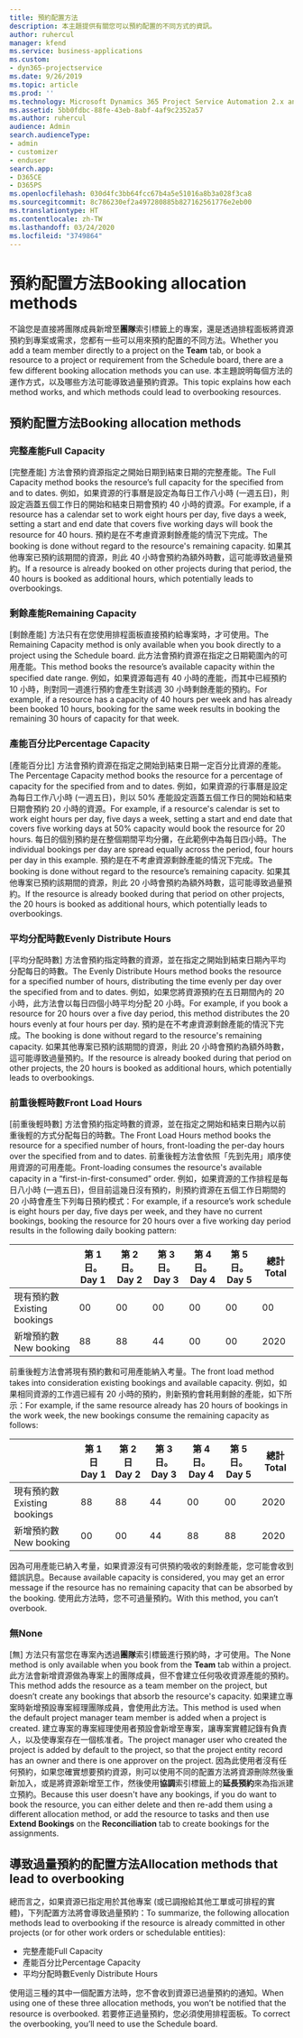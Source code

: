 ```yaml
---
title: 預約配置方法
description: 本主題提供有關您可以預約配置的不同方式的資訊。
author: ruhercul
manager: kfend
ms.service: business-applications
ms.custom:
- dyn365-projectservice
ms.date: 9/26/2019
ms.topic: article
ms.prod: ''
ms.technology: Microsoft Dynamics 365 Project Service Automation 2.x and 3.x
ms.assetid: 5bb0fdbc-88fe-43eb-8abf-4af9c2352a57
ms.author: ruhercul
audience: Admin
search.audienceType:
- admin
- customizer
- enduser
search.app:
- D365CE
- D365PS
ms.openlocfilehash: 030d4fc3bb64fcc67b4a5e51016a8b3a028f3ca8
ms.sourcegitcommit: 8c786230ef2a497280885b827162561776e2eb00
ms.translationtype: HT
ms.contentlocale: zh-TW
ms.lasthandoff: 03/24/2020
ms.locfileid: "3749864"
---
```

# <a name="booking-allocation-methods"></a><span data-ttu-id="fc358-103">預約配置方法</span><span class="sxs-lookup"><span data-stu-id="fc358-103">Booking allocation methods</span></span>

<span data-ttu-id="fc358-104">不論您是直接將團隊成員新增至**團隊**索引標籤上的專案，還是透過排程面板將資源預約到專案或需求，您都有一些可以用來預約配置的不同方法。</span><span class="sxs-lookup"><span data-stu-id="fc358-104">Whether you add a team member directly to a project on the **Team** tab, or book a resource to a project or requirement from the Schedule board, there are a few different booking allocation methods you can use.</span></span> <span data-ttu-id="fc358-105">本主題說明每個方法的運作方式，以及哪些方法可能導致過量預約資源。</span><span class="sxs-lookup"><span data-stu-id="fc358-105">This topic explains how each method works, and which methods could lead to overbooking resources.</span></span>

## <a name="booking-allocation-methods"></a><span data-ttu-id="fc358-106">預約配置方法</span><span class="sxs-lookup"><span data-stu-id="fc358-106">Booking allocation methods</span></span>

### <a name="full-capacity"></a><span data-ttu-id="fc358-107">完整產能</span><span class="sxs-lookup"><span data-stu-id="fc358-107">Full Capacity</span></span> 
<span data-ttu-id="fc358-108">[完整產能] 方法會預約資源指定之開始日期到結束日期的完整產能。</span><span class="sxs-lookup"><span data-stu-id="fc358-108">The Full Capacity method books the resource’s full capacity for the specified from and to dates.</span></span> <span data-ttu-id="fc358-109">例如，如果資源的行事曆是設定為每日工作八小時 (一週五日)，則設定涵蓋五個工作日的開始和結束日期會預約 40 小時的資源。</span><span class="sxs-lookup"><span data-stu-id="fc358-109">For example, if a resource has a calendar set to work eight hours per day, five days a week, setting a start and end date that covers five working days will book the resource for 40 hours.</span></span> <span data-ttu-id="fc358-110">預約是在不考慮資源剩餘產能的情況下完成。</span><span class="sxs-lookup"><span data-stu-id="fc358-110">The booking is done without regard to the resource's remaining capacity.</span></span> <span data-ttu-id="fc358-111">如果其他專案已預約該期間的資源，則此 40 小時會預約為額外時數，這可能導致過量預約。</span><span class="sxs-lookup"><span data-stu-id="fc358-111">If a resource is already booked on other projects during that period, the 40 hours is booked as additional hours, which potentially leads to overbookings.</span></span>

### <a name="remaining-capacity"></a><span data-ttu-id="fc358-112">剩餘產能</span><span class="sxs-lookup"><span data-stu-id="fc358-112">Remaining Capacity</span></span>
<span data-ttu-id="fc358-113">[剩餘產能] 方法只有在您使用排程面板直接預約給專案時，才可使用。</span><span class="sxs-lookup"><span data-stu-id="fc358-113">The Remaining Capacity method is only available when you book directly to a project using the Schedule board.</span></span> <span data-ttu-id="fc358-114">此方法會預約資源在指定之日期範圍內的可用產能。</span><span class="sxs-lookup"><span data-stu-id="fc358-114">This method books the resource’s available capacity within the specified date range.</span></span> <span data-ttu-id="fc358-115">例如，如果資源每週有 40 小時的產能，而其中已經預約 10 小時，則對同一週進行預約會產生對該週 30 小時剩餘產能的預約。</span><span class="sxs-lookup"><span data-stu-id="fc358-115">For example, if a resource has a capacity of 40 hours per week and has already been booked 10 hours, booking for the same week results in booking the remaining 30 hours of capacity for that week.</span></span>

### <a name="percentage-capacity"></a><span data-ttu-id="fc358-116">產能百分比</span><span class="sxs-lookup"><span data-stu-id="fc358-116">Percentage Capacity</span></span>
<span data-ttu-id="fc358-117">[產能百分比] 方法會預約資源在指定之開始到結束日期一定百分比資源的產能。</span><span class="sxs-lookup"><span data-stu-id="fc358-117">The Percentage Capacity method books the resource for a percentage of capacity for the specified from and to dates.</span></span> <span data-ttu-id="fc358-118">例如，如果資源的行事曆是設定為每日工作八小時 (一週五日)，則以 50% 產能設定涵蓋五個工作日的開始和結束日期會預約 20 小時的資源。</span><span class="sxs-lookup"><span data-stu-id="fc358-118">For example, if a resource's calendar is set to work eight hours per day, five days a week, setting a start and end date that covers five working days at 50% capacity would book the resource for 20 hours.</span></span> <span data-ttu-id="fc358-119">每日的個別預約是在整個期間平均分攤，在此範例中為每日四小時。</span><span class="sxs-lookup"><span data-stu-id="fc358-119">The individual bookings per day are spread equally across the period, four hours per day in this example.</span></span> <span data-ttu-id="fc358-120">預約是在不考慮資源剩餘產能的情況下完成。</span><span class="sxs-lookup"><span data-stu-id="fc358-120">The booking is done without regard to the resource’s remaining capacity.</span></span> <span data-ttu-id="fc358-121">如果其他專案已預約該期間的資源，則此 20 小時會預約為額外時數，這可能導致過量預約。</span><span class="sxs-lookup"><span data-stu-id="fc358-121">If the resource is already booked during that period on other projects, the 20 hours is booked as additional hours, which potentially leads to overbookings.</span></span>

### <a name="evenly-distribute-hours"></a><span data-ttu-id="fc358-122">平均分配時數</span><span class="sxs-lookup"><span data-stu-id="fc358-122">Evenly Distribute Hours</span></span>
<span data-ttu-id="fc358-123">[平均分配時數] 方法會預約指定時數的資源，並在指定之開始到結束日期內平均分配每日的時數。</span><span class="sxs-lookup"><span data-stu-id="fc358-123">The Evenly Distribute Hours method books the resource for a specified number of hours, distributing the time evenly per day over the specified from and to dates.</span></span> <span data-ttu-id="fc358-124">例如，如果您將資源預約在五日期間內的 20 小時，此方法會以每日四個小時平均分配 20 小時。</span><span class="sxs-lookup"><span data-stu-id="fc358-124">For example, if you book a resource for 20 hours over a five day period, this method distributes the 20 hours evenly at four hours per day.</span></span> <span data-ttu-id="fc358-125">預約是在不考慮資源剩餘產能的情況下完成。</span><span class="sxs-lookup"><span data-stu-id="fc358-125">The booking is done without regard to the resource's remaining capacity.</span></span> <span data-ttu-id="fc358-126">如果其他專案已預約該期間的資源，則此 20 小時會預約為額外時數，這可能導致過量預約。</span><span class="sxs-lookup"><span data-stu-id="fc358-126">If the resource is already booked during that period on other projects, the 20 hours is booked as additional hours, which potentially leads to overbookings.</span></span>

### <a name="front-load-hours"></a><span data-ttu-id="fc358-127">前重後輕時數</span><span class="sxs-lookup"><span data-stu-id="fc358-127">Front Load Hours</span></span>
<span data-ttu-id="fc358-128">[前重後輕時數] 方法會預約指定時數的資源，並在指定之開始和結束日期內以前重後輕的方式分配每日的時數。</span><span class="sxs-lookup"><span data-stu-id="fc358-128">The Front Load Hours method books the resource for a specified number of hours, front-loading the per-day hours over the specified from and to dates.</span></span> <span data-ttu-id="fc358-129">前重後輕方法會依照「先到先用」順序使用資源的可用產能。</span><span class="sxs-lookup"><span data-stu-id="fc358-129">Front-loading consumes the resource's available capacity in a “first-in-first-consumed” order.</span></span> <span data-ttu-id="fc358-130">例如，如果資源的工作排程是每日八小時 (一週五日)，但目前這幾日沒有預約，則預約資源在五個工作日期間的 20 小時會產生下列每日預約模式：</span><span class="sxs-lookup"><span data-stu-id="fc358-130">For example, if a resource’s work schedule is eight hours per day, five days per week, and they have no current bookings, booking the resource for 20 hours over a five working day period results in the following daily booking pattern:</span></span> 

|                           |    <span data-ttu-id="fc358-131">第 1 日。</span><span class="sxs-lookup"><span data-stu-id="fc358-131">Day 1</span></span>    |    <span data-ttu-id="fc358-132">第 2 日。</span><span class="sxs-lookup"><span data-stu-id="fc358-132">Day 2</span></span>    |    <span data-ttu-id="fc358-133">第 3 日。</span><span class="sxs-lookup"><span data-stu-id="fc358-133">Day 3</span></span>    |    <span data-ttu-id="fc358-134">第 4 日。</span><span class="sxs-lookup"><span data-stu-id="fc358-134">Day 4</span></span>    |    <span data-ttu-id="fc358-135">第 5 日。</span><span class="sxs-lookup"><span data-stu-id="fc358-135">Day 5</span></span>    |    <span data-ttu-id="fc358-136">總計</span><span class="sxs-lookup"><span data-stu-id="fc358-136">Total</span></span>    |
|---------------------------|-------------|-------------|-------------|-------------|-------------|-------------|
|    <span data-ttu-id="fc358-137">現有預約數</span><span class="sxs-lookup"><span data-stu-id="fc358-137">Existing   bookings</span></span>    |    <span data-ttu-id="fc358-138">0</span><span class="sxs-lookup"><span data-stu-id="fc358-138">0</span></span>        |    <span data-ttu-id="fc358-139">0</span><span class="sxs-lookup"><span data-stu-id="fc358-139">0</span></span>        |    <span data-ttu-id="fc358-140">0</span><span class="sxs-lookup"><span data-stu-id="fc358-140">0</span></span>        |    <span data-ttu-id="fc358-141">0</span><span class="sxs-lookup"><span data-stu-id="fc358-141">0</span></span>        |    <span data-ttu-id="fc358-142">0</span><span class="sxs-lookup"><span data-stu-id="fc358-142">0</span></span>        |    <span data-ttu-id="fc358-143">0</span><span class="sxs-lookup"><span data-stu-id="fc358-143">0</span></span>        |
|    <span data-ttu-id="fc358-144">新增預約數</span><span class="sxs-lookup"><span data-stu-id="fc358-144">New   booking</span></span>          |    <span data-ttu-id="fc358-145">8</span><span class="sxs-lookup"><span data-stu-id="fc358-145">8</span></span>        |    <span data-ttu-id="fc358-146">8</span><span class="sxs-lookup"><span data-stu-id="fc358-146">8</span></span>        |    <span data-ttu-id="fc358-147">4</span><span class="sxs-lookup"><span data-stu-id="fc358-147">4</span></span>        |    <span data-ttu-id="fc358-148">0</span><span class="sxs-lookup"><span data-stu-id="fc358-148">0</span></span>        |    <span data-ttu-id="fc358-149">0</span><span class="sxs-lookup"><span data-stu-id="fc358-149">0</span></span>        |    <span data-ttu-id="fc358-150">20</span><span class="sxs-lookup"><span data-stu-id="fc358-150">20</span></span>       |

<span data-ttu-id="fc358-151">前重後輕方法會將現有預約數和可用產能納入考量。</span><span class="sxs-lookup"><span data-stu-id="fc358-151">The front load method takes into consideration existing bookings and available capacity.</span></span> <span data-ttu-id="fc358-152">例如，如果相同資源的工作週已經有 20 小時的預約，則新預約會耗用剩餘的產能，如下所示：</span><span class="sxs-lookup"><span data-stu-id="fc358-152">For example, if the same resource already has 20 hours of bookings in the work week, the new bookings consume the remaining capacity as follows:</span></span>

|                     | <span data-ttu-id="fc358-153">第 1 日</span><span class="sxs-lookup"><span data-stu-id="fc358-153">Day 1</span></span> | <span data-ttu-id="fc358-154">第 2 日</span><span class="sxs-lookup"><span data-stu-id="fc358-154">Day 2</span></span> | <span data-ttu-id="fc358-155">第 3 日。</span><span class="sxs-lookup"><span data-stu-id="fc358-155">Day 3</span></span> | <span data-ttu-id="fc358-156">第 4 日。</span><span class="sxs-lookup"><span data-stu-id="fc358-156">Day 4</span></span> | <span data-ttu-id="fc358-157">第 5 日。</span><span class="sxs-lookup"><span data-stu-id="fc358-157">Day 5</span></span> | <span data-ttu-id="fc358-158">總計</span><span class="sxs-lookup"><span data-stu-id="fc358-158">Total</span></span> |
|---------------------|-------|-------|-------|-------|-------|-------|
| <span data-ttu-id="fc358-159">現有預約數</span><span class="sxs-lookup"><span data-stu-id="fc358-159">Existing   bookings</span></span> | <span data-ttu-id="fc358-160">8</span><span class="sxs-lookup"><span data-stu-id="fc358-160">8</span></span>     | <span data-ttu-id="fc358-161">8</span><span class="sxs-lookup"><span data-stu-id="fc358-161">8</span></span>     | <span data-ttu-id="fc358-162">4</span><span class="sxs-lookup"><span data-stu-id="fc358-162">4</span></span>     | <span data-ttu-id="fc358-163">0</span><span class="sxs-lookup"><span data-stu-id="fc358-163">0</span></span>     | <span data-ttu-id="fc358-164">0</span><span class="sxs-lookup"><span data-stu-id="fc358-164">0</span></span>     | <span data-ttu-id="fc358-165">20</span><span class="sxs-lookup"><span data-stu-id="fc358-165">20</span></span>    |
| <span data-ttu-id="fc358-166">新增預約數</span><span class="sxs-lookup"><span data-stu-id="fc358-166">New   booking</span></span>       | <span data-ttu-id="fc358-167">0</span><span class="sxs-lookup"><span data-stu-id="fc358-167">0</span></span>     | <span data-ttu-id="fc358-168">0</span><span class="sxs-lookup"><span data-stu-id="fc358-168">0</span></span>     | <span data-ttu-id="fc358-169">4</span><span class="sxs-lookup"><span data-stu-id="fc358-169">4</span></span>     | <span data-ttu-id="fc358-170">8</span><span class="sxs-lookup"><span data-stu-id="fc358-170">8</span></span>     | <span data-ttu-id="fc358-171">8</span><span class="sxs-lookup"><span data-stu-id="fc358-171">8</span></span>     | <span data-ttu-id="fc358-172">20</span><span class="sxs-lookup"><span data-stu-id="fc358-172">20</span></span>    |

<span data-ttu-id="fc358-173">因為可用產能已納入考量，如果資源沒有可供預約吸收的剩餘產能，您可能會收到錯誤訊息。</span><span class="sxs-lookup"><span data-stu-id="fc358-173">Because available capacity is considered, you may get an error message if the resource has no remaining capacity that can be absorbed by the booking.</span></span> <span data-ttu-id="fc358-174">使用此方法時，您不可過量預約。</span><span class="sxs-lookup"><span data-stu-id="fc358-174">With this method, you can’t overbook.</span></span>

### <a name="none"></a><span data-ttu-id="fc358-175">無</span><span class="sxs-lookup"><span data-stu-id="fc358-175">None</span></span>
<span data-ttu-id="fc358-176">[無] 方法只有當您在專案內透過**團隊**索引標籤進行預約時，才可使用。</span><span class="sxs-lookup"><span data-stu-id="fc358-176">The None method is only available when you book from the **Team** tab within a project.</span></span> <span data-ttu-id="fc358-177">此方法會新增資源做為專案上的團隊成員，但不會建立任何吸收資源產能的預約。</span><span class="sxs-lookup"><span data-stu-id="fc358-177">This method adds the resource as a team member on the project, but doesn’t create any bookings that absorb the resource's capacity.</span></span> <span data-ttu-id="fc358-178">如果建立專案時新增預設專案經理團隊成員，會使用此方法。</span><span class="sxs-lookup"><span data-stu-id="fc358-178">This method is used when the default project manager team member is added when a project is created.</span></span> <span data-ttu-id="fc358-179">建立專案的專案經理使用者預設會新增至專案，讓專案實體記錄有負責人，以及使專案存在一個核准者。</span><span class="sxs-lookup"><span data-stu-id="fc358-179">The project manager user who created the project is added by default to the project, so that the project entity record has an owner and there is one approver on the project.</span></span> <span data-ttu-id="fc358-180">因為此使用者沒有任何預約，如果您確實想要預約資源，則可以使用不同的配置方法將資源刪除然後重新加入，或是將資源新增至工作，然後使用**協調**索引標籤上的**延長預約**來為指派建立預約。</span><span class="sxs-lookup"><span data-stu-id="fc358-180">Because this user doesn't have any bookings, if you do want to book the resource, you can either delete and then re-add them using a different allocation method, or add the resource to tasks and then use **Extend Bookings** on the **Reconciliation** tab to create bookings for the assignments.</span></span>

## <a name="allocation-methods-that-lead-to-overbooking"></a><span data-ttu-id="fc358-181">導致過量預約的配置方法</span><span class="sxs-lookup"><span data-stu-id="fc358-181">Allocation methods that lead to overbooking</span></span>
<span data-ttu-id="fc358-182">總而言之，如果資源已指定用於其他專案 (或已調撥給其他工單或可排程的實體)，下列配置方法將會導致過量預約：</span><span class="sxs-lookup"><span data-stu-id="fc358-182">To summarize, the following allocation methods lead to overbooking if the resource is already committed in other projects (or for other work orders or schedulable entities):</span></span>

- <span data-ttu-id="fc358-183">完整產能</span><span class="sxs-lookup"><span data-stu-id="fc358-183">Full Capacity</span></span>
- <span data-ttu-id="fc358-184">產能百分比</span><span class="sxs-lookup"><span data-stu-id="fc358-184">Percentage Capacity</span></span>
- <span data-ttu-id="fc358-185">平均分配時數</span><span class="sxs-lookup"><span data-stu-id="fc358-185">Evenly Distribute Hours</span></span>

<span data-ttu-id="fc358-186">使用這三種的其中一個配置方法時，您不會收到資源已過量預約的通知。</span><span class="sxs-lookup"><span data-stu-id="fc358-186">When using one of these three allocation methods, you won’t be notified that the resource is overbooked.</span></span> <span data-ttu-id="fc358-187">若要修正過量預約，您必須使用排程面板。</span><span class="sxs-lookup"><span data-stu-id="fc358-187">To correct the overbooking, you’ll need to use the Schedule board.</span></span>
